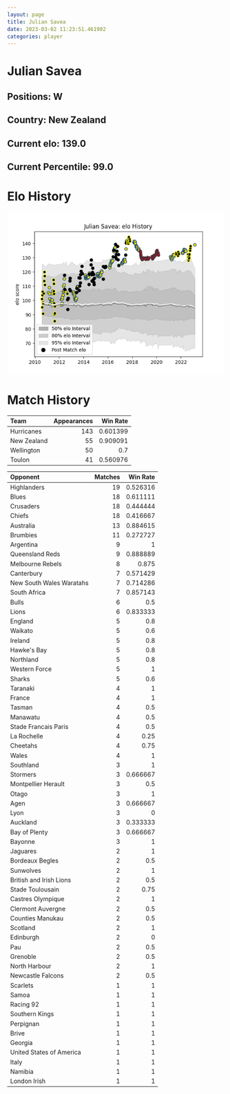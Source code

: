 ```yaml
---  
layout: page  
title: Julian Savea  
date: 2023-03-02 11:23:51.461902  
categories: player  
---
```

# Julian Savea

## Positions: W

## Country: New Zealand

## Current elo: 139.0

## Current Percentile: 99.0

# Elo History


![elo history](history_JulianSavea.png)
# Match History


| Team        |   Appearances |   Win Rate |
|:------------|--------------:|-----------:|
| Hurricanes  |           143 |   0.601399 |
| New Zealand |            55 |   0.909091 |
| Wellington  |            50 |   0.7      |
| Toulon      |            41 |   0.560976 |

| Opponent                 |   Matches |   Win Rate |
|:-------------------------|----------:|-----------:|
| Highlanders              |        19 |   0.526316 |
| Blues                    |        18 |   0.611111 |
| Crusaders                |        18 |   0.444444 |
| Chiefs                   |        18 |   0.416667 |
| Australia                |        13 |   0.884615 |
| Brumbies                 |        11 |   0.272727 |
| Argentina                |         9 |   1        |
| Queensland Reds          |         9 |   0.888889 |
| Melbourne Rebels         |         8 |   0.875    |
| Canterbury               |         7 |   0.571429 |
| New South Wales Waratahs |         7 |   0.714286 |
| South Africa             |         7 |   0.857143 |
| Bulls                    |         6 |   0.5      |
| Lions                    |         6 |   0.833333 |
| England                  |         5 |   0.8      |
| Waikato                  |         5 |   0.6      |
| Ireland                  |         5 |   0.8      |
| Hawke's Bay              |         5 |   0.8      |
| Northland                |         5 |   0.8      |
| Western Force            |         5 |   1        |
| Sharks                   |         5 |   0.6      |
| Taranaki                 |         4 |   1        |
| France                   |         4 |   1        |
| Tasman                   |         4 |   0.5      |
| Manawatu                 |         4 |   0.5      |
| Stade Francais Paris     |         4 |   0.5      |
| La Rochelle              |         4 |   0.25     |
| Cheetahs                 |         4 |   0.75     |
| Wales                    |         4 |   1        |
| Southland                |         3 |   1        |
| Stormers                 |         3 |   0.666667 |
| Montpellier Herault      |         3 |   0.5      |
| Otago                    |         3 |   1        |
| Agen                     |         3 |   0.666667 |
| Lyon                     |         3 |   0        |
| Auckland                 |         3 |   0.333333 |
| Bay of Plenty            |         3 |   0.666667 |
| Bayonne                  |         3 |   1        |
| Jaguares                 |         2 |   1        |
| Bordeaux Begles          |         2 |   0.5      |
| Sunwolves                |         2 |   1        |
| British and Irish Lions  |         2 |   0.5      |
| Stade Toulousain         |         2 |   0.75     |
| Castres Olympique        |         2 |   1        |
| Clermont Auvergne        |         2 |   0.5      |
| Counties Manukau         |         2 |   0.5      |
| Scotland                 |         2 |   1        |
| Edinburgh                |         2 |   0        |
| Pau                      |         2 |   0.5      |
| Grenoble                 |         2 |   0.5      |
| North Harbour            |         2 |   1        |
| Newcastle Falcons        |         2 |   0.5      |
| Scarlets                 |         1 |   1        |
| Samoa                    |         1 |   1        |
| Racing 92                |         1 |   1        |
| Southern Kings           |         1 |   1        |
| Perpignan                |         1 |   1        |
| Brive                    |         1 |   1        |
| Georgia                  |         1 |   1        |
| United States of America |         1 |   1        |
| Italy                    |         1 |   1        |
| Namibia                  |         1 |   1        |
| London Irish             |         1 |   1        |